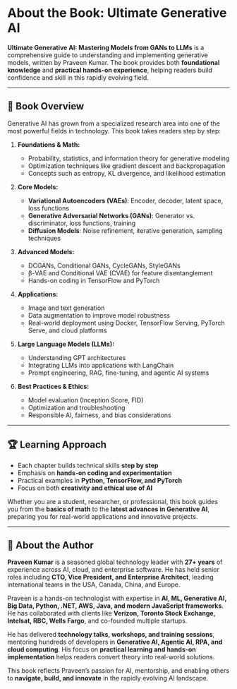 # About the Book: Ultimate Generative AI

**Ultimate Generative AI: Mastering Models from GANs to LLMs** is a comprehensive guide to understanding and implementing generative models, written by Praveen Kumar. The book provides both **foundational knowledge** and **practical hands-on experience**, helping readers build confidence and skill in this rapidly evolving field.

---

## 📖 Book Overview

Generative AI has grown from a specialized research area into one of the most powerful fields in technology. This book takes readers step by step:

1. **Foundations & Math:**  
   - Probability, statistics, and information theory for generative modeling  
   - Optimization techniques like gradient descent and backpropagation  
   - Concepts such as entropy, KL divergence, and likelihood estimation

2. **Core Models:**  
   - **Variational Autoencoders (VAEs)**: Encoder, decoder, latent space, loss functions  
   - **Generative Adversarial Networks (GANs)**: Generator vs. discriminator, loss functions, training  
   - **Diffusion Models**: Noise refinement, iterative generation, sampling techniques

3. **Advanced Models:**  
   - DCGANs, Conditional GANs, CycleGANs, StyleGANs  
   - β-VAE and Conditional VAE (CVAE) for feature disentanglement  
   - Hands-on coding in TensorFlow and PyTorch

4. **Applications:**  
   - Image and text generation  
   - Data augmentation to improve model robustness  
   - Real-world deployment using Docker, TensorFlow Serving, PyTorch Serve, and cloud platforms

5. **Large Language Models (LLMs):**  
   - Understanding GPT architectures  
   - Integrating LLMs into applications with LangChain  
   - Prompt engineering, RAG, fine-tuning, and agentic AI systems

6. **Best Practices & Ethics:**  
   - Model evaluation (Inception Score, FID)  
   - Optimization and troubleshooting  
   - Responsible AI, fairness, and bias considerations  

---

## 🏆 Learning Approach

- Each chapter builds technical skills **step by step**  
- Emphasis on **hands-on coding and experimentation**  
- Practical examples in **Python, TensorFlow, and PyTorch**  
- Focus on both **creativity and ethical use of AI**  

Whether you are a student, researcher, or professional, this book guides you from the **basics of math** to the **latest advances in Generative AI**, preparing you for real-world applications and innovative projects.

---

## 👤 About the Author

**Praveen Kumar** is a seasoned global technology leader with **27+ years** of experience across AI, cloud, and enterprise software. He has held senior roles including **CTO, Vice President, and Enterprise Architect**, leading international teams in the USA, Canada, China, and Europe.

Praveen is a hands-on technologist with expertise in **AI, ML, Generative AI, Big Data, Python, .NET, AWS, Java, and modern JavaScript frameworks**. He has collaborated with clients like **Verizon, Toronto Stock Exchange, Intelsat, RBC, Wells Fargo**, and co-founded multiple startups.

He has delivered **technology talks, workshops, and training sessions**, mentoring hundreds of developers in **Generative AI, Agentic AI, RPA, and cloud computing**. His focus on **practical learning and hands-on implementation** helps readers convert theory into real-world solutions.

This book reflects Praveen’s passion for AI, mentorship, and enabling others to **navigate, build, and innovate** in the rapidly evolving AI landscape.
